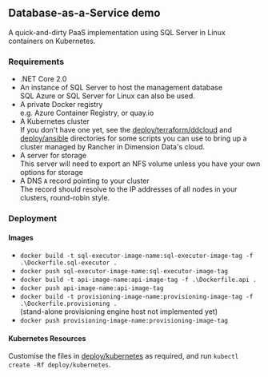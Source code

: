 ## Database-as-a-Service demo

A quick-and-dirty PaaS implementation using SQL Server in Linux containers on Kubernetes.

### Requirements

* .NET Core 2.0
* An instance of SQL Server to host the management database  
  SQL Azure or SQL Server for Linux can also be used.
* A private Docker registry  
  e.g. Azure Container Registry, or quay.io
* A Kubernetes cluster  
  If you don't have one yet, see the [deploy/terraform/ddcloud](deploy/terraform/ddcloud) and [deploy/ansible](deploy/ansible) directories for some scripts you can use to bring up a cluster managed by Rancher in Dimension Data's cloud.
* A server for storage  
  This server will need to export an NFS volume unless you have your own options for storage
* A DNS `A` record pointing to your cluster  
  The record should resolve to the IP addresses of all nodes in your clusters, round-robin style.

### Deployment

#### Images

* `docker build -t sql-executor-image-name:sql-executor-image-tag -f .\Dockerfile.sql-executor .`
* `docker push sql-executor-image-name:sql-executor-image-tag`
* `docker build -t api-image-name:api-image-tag -f .\Dockerfile.api .`
* `docker push api-image-name:api-image-tag`
* `docker build -t provisioning-image-name:provisioning-image-tag -f .\Dockerfile.provisioning .`  
  (stand-alone provisioning engine host not implemented yet)
* `docker push provisioning-image-name:provisioning-image-tag`

#### Kubernetes Resources

Customise the files in [deploy/kubernetes](deploy/kubernetes) as required, and run `kubectl create -Rf deploy/kubernetes`.
